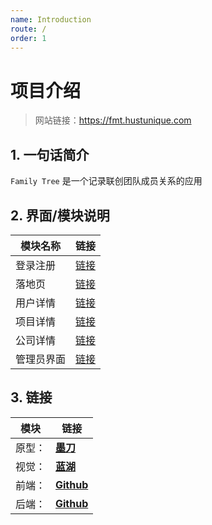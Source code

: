 ```yaml
---
name: Introduction
route: /
order: 1
---
```

# 项目介绍

> 网站链接：<https://fmt.hustunique.com>

## 1. 一句话简介

`Family Tree` 是一个记录联创团队成员关系的应用

## 2. 界面/模块说明

模块名称|链接
---|---
登录注册|[链接](/prd/login)
落地页|[链接](/prd/home)
用户详情|[链接](/prd/user)
项目详情|[链接](/prd/project)
公司详情|[链接](/prd/company)
管理员界面|[链接](/prd/admin)

## 3. 链接

模块|链接
---|---
原型：|[**墨刀**](https://pro.modao.cc/app/a69403d841183454fdcf7c056dc8f057a7ae18b2)
视觉：|[**蓝湖**](https://lanhuapp.com/url/WSGwt)
前端：|[**Github**](https://github.com/JiahaiHu/family-tree)
后端：|[**Github**](https://github.com/fredliang44/family-tree)